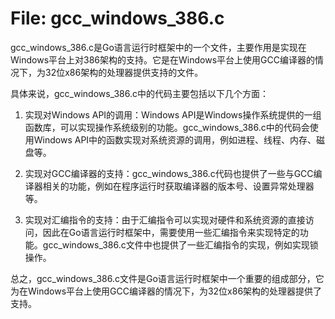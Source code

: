 # File: gcc_windows_386.c

gcc_windows_386.c是Go语言运行时框架中的一个文件，主要作用是实现在Windows平台上对386架构的支持。它是在Windows平台上使用GCC编译器的情况下，为32位x86架构的处理器提供支持的文件。

具体来说，gcc_windows_386.c中的代码主要包括以下几个方面：

1. 实现对Windows API的调用：Windows API是Windows操作系统提供的一组函数库，可以实现操作系统级别的功能。gcc_windows_386.c中的代码会使用Windows API中的函数实现对系统资源的调用，例如进程、线程、内存、磁盘等。

2. 实现对GCC编译器的支持：gcc_windows_386.c代码也提供了一些与GCC编译器相关的功能，例如在程序运行时获取编译器的版本号、设置异常处理器等。

3. 实现对汇编指令的支持：由于汇编指令可以实现对硬件和系统资源的直接访问，因此在Go语言运行时框架中，需要使用一些汇编指令来实现特定的功能。gcc_windows_386.c文件中也提供了一些汇编指令的实现，例如实现锁操作。

总之，gcc_windows_386.c文件是Go语言运行时框架中一个重要的组成部分，它为在Windows平台上使用GCC编译器的情况下，为32位x86架构的处理器提供了支持。

